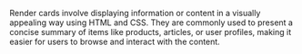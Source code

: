 Render cards involve displaying information or content in a visually appealing way using HTML and CSS. They are commonly used to present a concise summary of items like products, articles, or user profiles, making it easier for users to browse and interact with the content.
